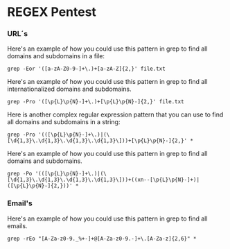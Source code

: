 # REGEX Pentest
### URL´s

Here's an example of how you could use this pattern in grep to find all domains and subdomains in a file:
```
grep -Eor '([a-zA-Z0-9-]+\.)+[a-zA-Z]{2,}' file.txt
```

Here's an example of how you could use this pattern in grep to find all internationalized domains and subdomains.

```
grep -Pro '([\p{L}\p{N}-]+\.)+[\p{L}\p{N}-]{2,}' file.txt
```
Here is another complex regular expression pattern that you can use to find all domains and subdomains in a string:
```
grep -Pro '(([\p{L}\p{N}-]+\.)|(\[\d{1,3}\.\d{1,3}\.\d{1,3}\.\d{1,3}\]))+[\p{L}\p{N}-]{2,}' *
```

Here's an example of how you could use this pattern in grep to find all domains and subdomains.

```
grep -Po '(([\p{L}\p{N}-]+\.)|(\[\d{1,3}\.\d{1,3}\.\d{1,3}\.\d{1,3}\]))+((xn--[\p{L}\p{N}-]+)|([\p{L}\p{N}-]{2,}))' *
```

### Email's

Here's an example of how you could use this pattern in grep to find all emails.

```
grep -rEo "[A-Za-z0-9._%+-]+@[A-Za-z0-9.-]+\.[A-Za-z]{2,6}" *
```
